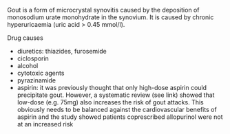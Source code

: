 Gout is a form of microcrystal synovitis caused by the deposition of monosodium urate monohydrate in the synovium. It is caused by chronic hyperuricaemia (uric acid \> 0\.45 mmol/l).  
  
Drug causes  
* diuretics: thiazides, furosemide
* ciclosporin
* alcohol
* cytotoxic agents
* pyrazinamide
* aspirin: it was previously thought that only high\-dose aspirin could precipitate gout. However, a systematic review (see link) showed that low\-dose (e.g. 75mg) also increases the risk of gout attacks. This obviously needs to be balanced against the cardiovascular benefits of aspirin and the study showed patients coprescribed allopurinol were not at an increased risk
